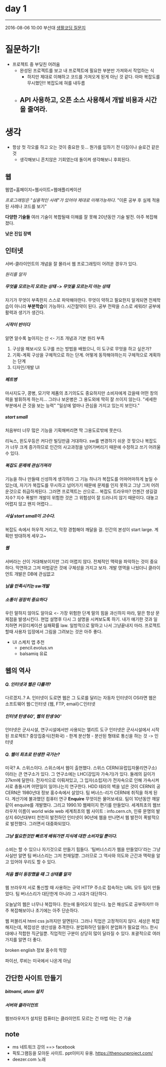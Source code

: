 # day 1
---
2016-08-06 10:00 부산대
[생활코딩 질문지](https://goo.gl/mXLPWH)

# 질문하기!
- 프로젝트 중 부딪친 어려움
  - 완성된 프로젝트를 보고 내 프로젝트에 필요한 부분만 가져와서 작업하는 식
    - 하지만 제대로 이해하고 코드를 가져오게 된게 아닌 것 같다. 아마 복잡도를 무시했던!! 복잡도에 혀를 내두름
  - API 사용하고, 오픈 소스 사용해서 개발 비용과 시간을 줄여라.
    - 

# 생각
- 항상 첫 각오를 하고 오는 것이 중요한 듯... 뭔가를 임하기 전 다짐이나 슬로건 같은 것
  - 생각해보니 흔치않은 기회였는데 돌이켜 생각해보니 후회된다.

## 웹
웹앱=홈페이지=웹사이트=웹애플리케이션

*프로그래밍은 "실용적인 사례"가 있어야 제대로 이해가능하다.*
"이론 공부 후 실제 적용된 사례나 코드를 보기"

**다양한 기술들**
여러 기술이 복합될때 이해를 잘 못해
20년동안 기술 발전. 아주 복잡해졌다.

**낮은 진입 장벽**

## 인터넷
서버-클라이언트의 개념을 잘 몰라서 웹 프로그래밍이 어려운 경우가 있다.

*원리를 알자*

##### 무엇을 모르는지 모르는 상태 -> 무엇을 모르는지 아는 상태
자기가 무엇이 부족한지 스스로 파악해야한다. 무엇이 약하고 필요한지 알게되면 전체학습이 아니라 **부분학습**이 가능하다. 시간절약이 된다. 공부 전략을 스스로 세워라! 공부에 활력과 생기가 생긴다.

##### 시작이 반이다
알면 알수록 높아지는 산 <- 기초 개념과 기본 원리 부족

1. 구상을 해보시오
도구를 쓰는 방법을 배웠으니, 이 도구로 무엇을 하고 싶은가?
2. 기획-계획
구상을 구체적으로 하는 단계. 어떻게 동작해야하는지 구체적으로 계획하는 단계
3. 디자인/개발
UI 

##### 페트병
마사지도구, 콩병, 모기약
제품의 초기의도도 중요하지만 소비자에게 갔을때 어떤 창의력을 발휘하게 하는지...
그러나 보온병은 그 용도외에 딱히 잘 쓰이지 않는다.
"세세한 부분에서 큰 것을 보는 능력" "일상에 얼마나 관심을 가지고 있는지 보인다."

##### start small
처음부터 너무 많은 기능을 기획해버리면 딱 그용도로밖에 못쓴다.

리눅스, 윈도우등은 커다란 빌딩만큼 거대하다.
sw를 변경하기 쉬운 것 맞으나
복잡도가 너무 크게 증가하므로
인간의 사고과정을 넘어가버리기 때문에 수정하고 쓰기 어려울 수 있다.

##### 복잡도 문제에 관심가져라
기능을 하나 만들때 신성하게 생각하라
그 기능 하나가 복잡도를 어마어마하게 높일 수 있는데,
자기가 복잡도를 무시하고 넘어가기 때문에 문제를 인지 못하고 그냥 그저 어려운것으로 취급하게된다.
그러면 프로젝트는 산으로...
복잡도 트라우마? 언젠간 생길걸
지수? 지수 폭발!!! 
개발이 위험한 것은 그 위험성이 잘 드러나지 않기 때문이다.
대놓고 어렵지 않고 왠지 어렵다...

##### 사실 start small이 고수다.
복잡도 속에서 허우적 거리고, 막장 경험해야 깨달을 걸.
인간의 본성이 start large.
계획만 방대하게 세우고~

##### 웹
서버라는 산이 거대해보이지만 그리 어렵지 않다.
전체적인 맥락을 파악하는 것이 중요하다.
막연하고 그저 마법같은 것에 구체성을 가지고 보자.
개발 영역을 나눴더니 클라이언트 개발은 DB에 관심없고 

##### 남을 만족시키는 sw개발

##### 소통이 굉장히 중요하다
우린 말하지 않아도 알아요 <- 가장 위험한 단계
말의 힘을 과신하지 마라, 말은 항상 문제점을 발생시킨다.
현업 설명후 다시 그 설명을 시켜보도록 하기. 내가 얘기한 것과 일치하면 커뮤티케이션 실패확률 law. 일방적으로 말하고 나서 그냥끝내지 마라.
프로젝트할때 사용자 입장에서 그림을 그려보는 것은 아주 좋다.

* UI 스케치 앱 추천
  * pencil.evolus.vn
  * balsamiq 유료 

## 웹의 역사
##### Q. 인터넷과 웹은 다를까?
다르겠지..?
A. 인터넷이 도로면 웹은 그 도로를 달리는 자동차
인터넷이 OS라면 웹은 소프트웨어
웹⊂인터넷
{웹, FTP, email}⊂인터넷

##### 인터넷 탄생 60', 웹의 탄생 90'
인터넷은 군사시설, 연구시설에서만 사용되는 엘리트 도구
인터넷은 군사시설에서 시작된 프로젝트?
중앙집중식(전화국) - 한계
분산형 - 분산된 형태로 통신을 하는 것 -> 인터넷

##### Q. 웹이 최초로 탄생한 국가는?
미국?
A. 스위스이다. 스위스에서 웹이 출현했다.
스위스 CERN(유럽입자물리연구소)이라는 큰 연구소가 있다.
그 연구소에는 LHC(강입자 가속기)가 있다. 둘레의 길이가 27km에 달한다. 전자석으로 이뤄져있고, 그 입자(소립자)가 전자속으로 인해 가속시켜 서로 충돌시켜 어떤일이 일어나는지 연구한다.
HDD 테라의 벽을 넘은 것이 CERN의 공
CERN은 1980년대 정보 홍수속에서 살았다.
팀 버너스-리가 CERN에 취직을 하게 된다. 계산기에 불과했던 컴퓨터 연구
**Enquire** 무엇이든 물어보세요. 팀이 10년동안 깨알같이 enquire를 개발했다. 그리고 1990.10 웹페이지 편기를 만들었다.
세계최초의 웹브라우저 이름이 world wide web
세계최초의 웹 사이트 : info.cern.ch, 인류 문명의 발상지
60년대부터 천천히 발전하던 인터넷이 90년에 웹을 만나면서 웹 발전이 폭발적으로 발전했다. 그러면서 대중화되었다.

##### 그냥 필요한것만 빠르게 배워가면 지식에 대한 소비자일 뿐이다.
소비는 할 수 있으나 자기것으로 만들기 힘들다.
'팀버너스리가 웹을 만들었다'라는 그냥 사실만 알면 팀 버너스리는 그저 천재일뿐.
그러므로
그 역사와 의도와 근간과 맥락을 알고 있어야 우리도 할 수 있다.

##### 처음 웹이 등장했을 때 그 상태를 알자
웹 브라우저 
서로 통신할 때 사용하는 규약 HTTP
주소로 접속하는 URL
모두 팀이 만들었다.
팀 버너스리가 대단한게 아니라 그 시대가 대단하다.

오늘날의 웹은 너무나 복잡하다.
한눈에 들어오지 않는다.
높은 해상도로 공부하자!!!
아주 복잡해보이나 초기에는 아주 단순하다.

웹 퍼블리셔 html css js까지만 알면된다. 그러나 직업은 고정적이지 않다. 세상은 복잡해지는데, 복잡성은 생산성을 추격한다. 분업화하던 일들이 분업화가 필요없
어느 한시대에나 적합한 직군일뿐. 직업적인 구분이 상당히 많이 달라질 수 있다.
포괄적으로 여러가지를 알면 더 좋다.

broken english
정보 홍수의 막장

파이선, 루비는 미국에서 나온게 아님

## 간단한 사이트 만들기
##### bitnami, atom 설치
##### 서버와 클라이언트
웹브라우저가 설치된 컴퓨터는 클라이언트
모르는 건 마법 아는 건 기술


## note
- ms 네트워크 강의 ==> facebook
- 픽토그램등을 모아둔 사이트. ppt이미지 유용. https://thenounproject.com/
- deezer.com 노래